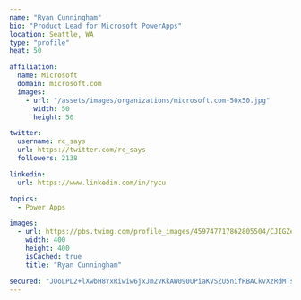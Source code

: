 ```yaml
---
name: "Ryan Cunningham"
bio: "Product Lead for Microsoft PowerApps"
location: Seattle, WA
type: "profile"
heat: 50

affiliation:
  name: Microsoft
  domain: microsoft.com
  images:
    - url: "/assets/images/organizations/microsoft.com-50x50.jpg"
      width: 50
      height: 50

twitter:
  username: rc_says
  url: https://twitter.com/rc_says
  followers: 2138

linkedin:
  url: https://www.linkedin.com/in/rycu

topics:
  - Power Apps

images:
  - url: https://pbs.twimg.com/profile_images/459747717862805504/CJIGZejd_400x400.png
    width: 400
    height: 400
    isCached: true
    title: "Ryan Cunningham"

secured: "JOoLPL2+lXwbH8YxRiwiw6jxJm2VKkAW090UPiaKVSZU5nifRBACkvXzRdMTsnRwHN3iek6GZbMWtKChv72QPUd6u9MCqHtkDwFsoQep1WTp4bo4hCkwVz7aco7uNriD5r4aeyOLsjKslG6gG3B0Ye/0cSeG4mQZG9PlR0ik3S0qodsNVqB+vN+eD9u+Zh5bKzc2u6JVp9gEOf1ORSOvOO7cQnmRpo8vC4Yvl7BbplSLUslcZs6Mm7dxxs2I2fub+gD5HwcwW/Lzr+MISoTNgSecUq+0aA36CeOyjZue/l61eYwap+z5canPFHwxegJWgGzIxLdX8C+xRV5v71xxzMeFY7NfnDzvVIwAhF8Qm4Sv38GXecd8KsC5sjMF+g9hCsN16HnCPj+RwwvNAII0XY6n/+jCNPJ6zCHjI1WfoNE=;by4Hb5cHj0lKeYMzRZP06Q=="
---
```


